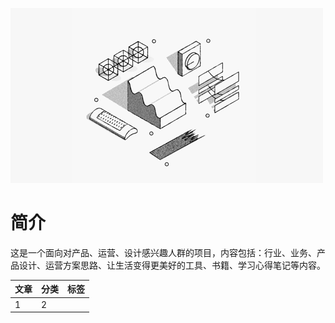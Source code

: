 
![readme](images/readme.png)


# 简介
这是一个面向对产品、运营、设计感兴趣人群的项目，内容包括：行业、业务、产品设计、运营方案思路、让生活变得更美好的工具、书籍、学习心得笔记等内容。

| 文章 | 分类 | 标签 |
|----|----|----|
|   1 |   2 |    |
